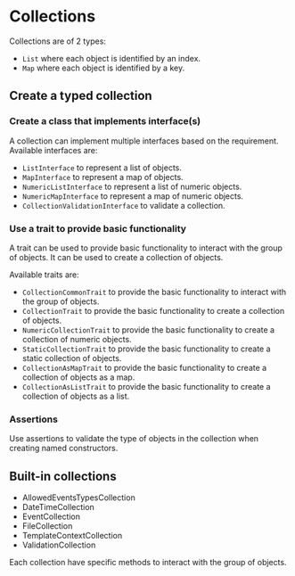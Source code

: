 # Collections

Collections are of 2 types:
- `List` where each object is identified by an index. 
- `Map` where each object is identified by a key.

## Create a typed collection

### Create a class that implements interface(s)
A collection can implement multiple interfaces based on the requirement.
Available interfaces are:
- `ListInterface` to represent a list of objects.
- `MapInterface` to represent a map of objects.
- `NumericListInterface` to represent a list of numeric objects.
- `NumericMapInterface` to represent a map of numeric objects.
- `CollectionValidationInterface` to validate a collection.

### Use a trait to provide basic functionality
A trait can be used to provide basic functionality to interact with the group of objects. It can be used to create a collection of objects.

Available traits are:
- `CollectionCommonTrait` to provide the basic functionality to interact with the group of objects.
- `CollectionTrait` to provide the basic functionality to create a collection of objects.
- `NumericCollectionTrait` to provide the basic functionality to create a collection of numeric objects.
- `StaticCollectionTrait` to provide the basic functionality to create a static collection of objects.
- `CollectionAsMapTrait` to provide the basic functionality to create a collection of objects as a map.
- `CollectionAsListTrait` to provide the basic functionality to create a collection of objects as a list.

### Assertions
Use assertions to validate the type of objects in the collection when creating named constructors.

## Built-in collections

- AllowedEventsTypesCollection
- DateTimeCollection
- EventCollection
- FileCollection
- TemplateContextCollection
- ValidationCollection

Each collection have specific methods to interact with the group of objects.
